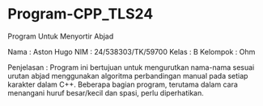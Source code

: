 # Program-CPP_TLS24
Program Untuk Menyortir Abjad

Nama : Aston Hugo
NIM : 24/538303/TK/59700
Kelas : B
Kelompok : Ohm

Penjelasan : Program ini bertujuan untuk mengurutkan nama-nama sesuai urutan abjad menggunakan algoritma perbandingan manual pada setiap karakter dalam C++. Beberapa bagian program, terutama dalam cara menangani huruf besar/kecil dan spasi, perlu diperhatikan.
